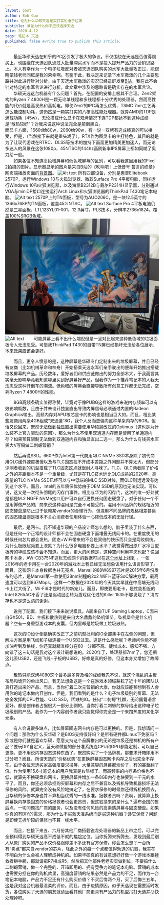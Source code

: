 ```yaml
---
layout: post
author: Bob Guo
title: 论为什么华硕天选是实打实的电子垃圾
subtitle: 兼论为什么你不应该选择天选
date: 2020-4-12
tags: 笔记本 天选
published: false #write true to publish this article.
---
```

&nbsp;&nbsp;&nbsp;&nbsp;&nbsp;&nbsp;&nbsp;最近华硕天选在知乎的PC区引发了极大的争议，不仅围绕在天选是否值得购买上，也围绕在天选团队通过大批量购买水军而不是投入提升产品力的营销思路上。本人有幸作为一个电子垃圾反对者被天选团队购买的水军大批量攻击过，能跟瞎蒙钱老师同框是我的荣幸啊。有鉴于此，我决定来记录下水军撒泼的几个主要思路并对此进行针对分析。由于天选水军撒泼的实况已经录屏发至[B站](https://www.bilibili.com/video/BV1Gz41187zB)，我在此不会针对特定的水军言论进行分析。此文章中涉及的思路皆是确实存在的水军言论。  
&nbsp;&nbsp;&nbsp;&nbsp;&nbsp;&nbsp;&nbsp;华硕天选这台机器有什么问题？首先，在配置的安排上极其不合理。Zen2架构的Ryzen 7 4800H是一颗无论单线程和多线程都十分优秀的处理器，然而高性能的代价就是高发热和高耗电。即使Zen2的IPC再怎么优秀、TSMC 7nm工艺再怎么能控制功耗，这仍然是一颗实打实的八核高性能处理器。就算AMD的TDP是满载功耗（45w），无论搭载什么显卡在双烤情况下连TDP都达不到这种成绩是“散热较好”？对我来说这种说法完全是颠倒黑白。  
而显卡方面，1660ti给80w，2060给90w，有一说一双烤有这成绩真的可以接受，但是，（当然接下来就是重头戏了），RTX作为图灵卡的主打特色，其目的就是为了让现代游戏在RTRC、DLSS等技术的加持下画面更加精美更加迷人，而无论多迷人的风景在这张1080p，45NTSC的144hz高刷新率IPS屏幕上都如同糊了奥力给一般。  
&nbsp;&nbsp;&nbsp;&nbsp;&nbsp;&nbsp;&nbsp;如果各位不知道高色域屏幕和低色域屏幕的区别，可以看我这里用我的Pixel 2拍摄的图片。显示器显示的图片是来自B站的《吹响吧！上低音号 誓言的终章》网页端播放页面的[背景图](https://i0.hdslb.com/bfs/bangumi/41b81fbf82792a27665b491f32a9f42015e06ada.jpg)。
![Alt text](/img/Tianxuan/QuanJiaFu.jpg)
所有四部设备，分别是惠普Elitebook 2570P，运行Windows 10与火狐浏览器、微软Surface Pro 4平板电脑，同样运行Windows 10和火狐浏览器，以及海信B2312B与戴尔P2314H显示器，分别通过VGA与miniDP接口连接运行Arch Linux和火狐浏览器的ThinkPad T430笔记本电脑。
![Alt text](/img/Tianxuan/2570p.jpg)
2570P上的TN面板，型号为AUO206C，是一块12.5英寸的1366x768P的TN面板，覆盖45%NTSC。
![Alt text](/img/Tianxuan/SurfacePro4.jpg)
Surface Pro 4平板电脑仍然是三星面板，LTL123YL01-001，12.3英寸，PLS技术，分辨率2736x1824，覆盖100%SRGB色域。
![Alt text](/img/Tianxuan/hisense.jpg)
![Alt text](/img/Tianxuan/Dell.jpg)
&nbsp;&nbsp;&nbsp;&nbsp;&nbsp;&nbsp;&nbsp;可能屏幕上看不出什么端倪但是一旦对比起来这种低色域的垃圾面板令人无法忍受。可惜我ThinkPad T430的自带TN屏已经损坏无法给各位展示，本来效果应该会更好。

&nbsp;&nbsp;&nbsp;&nbsp;&nbsp;&nbsp;&nbsp;而且，更令人愤怒的是，这种屏幕是华硕专门定制出来的垃圾屏幕，并且已经有友商（比如机械革命和神舟）开始搭乘天选水军们亲手驶出的便车开始推出搭载垃圾屏幕的产品。历经数年，爱好者们和供应链做出的努力全部木大，于我而言其实毫无影响毕竟我知道哪里买到好屏幕好产品，但我作为一个推荐笔记本的人我无法忍受这种开倒车的潮流。低色域的屏幕会直接导致所有创意工作都无法完成，空耗Ryzen 7 4800H的性能。

&nbsp;&nbsp;&nbsp;&nbsp;&nbsp;&nbsp;&nbsp;8GB高频条确实值得称赞，毕竟对于像PUBG这样的游戏来说内存频率可以有效影响帧数，且由于并未设计独显直出导致内屏信号必须通过内置的Radeon Graphics输出，高频内存对APU核芯显卡的影响也是相当巨大的。而且，相比某些友商用两条4GB组成“双通道”8G，我个人反而更偏向这种单条内存的8GB。但话又说回来，既然无法做到独显直出需要使用华硕魔改过的Optimus（这也是为什么装不上官方驱动的原因），那么为什么不使用双通道内存而是使用了单通道内存？如果预算限制无法做到双通道内存和独显直出二选一，那么为什么有钱买水军买大V写稿做二刺螈营销？

&nbsp;&nbsp;&nbsp;&nbsp;&nbsp;&nbsp;&nbsp;然后再说SSD。660P作为Intel第一代商用QLC NVMe SSD本身除了初代商用QLC缓外速度极慢以及与TLC固态拉不开成本差距之外问题并不算太大，但部分评测者收到的机型搭载了TLC固态这点就很耐人寻味了。TLC、QLC两者除了价格之外的差距根本不是一个重量级，尤其是在TLC技术远比QLC成熟的2020年，高质量的TLC NVMe SSD已经可以与中低端的MLC SSD对线，而QLC则远远没有达到这个水平。而且，Intel的五年质保优势由于OEM SSD的原因也无法实现。可以说，这又是一次彻头彻尾的闪存门事件。相比与华为的闪存门，这次的唯一好处就是都是M.2 NGFF NVMe接口用户可以自行更换任何固态硬盘了。对于任何一个不是用脚做产品的厂商来说这种混用是完全不可接受的。混用不同品牌的规格相近的固态硬盘是防止过于依赖某vendor的合理行为，但混用不同品牌的规格相差甚远的固态硬盘则是根本不关心消费者使用体验一心降低成本的无耻行径。

&nbsp;&nbsp;&nbsp;&nbsp;&nbsp;&nbsp;&nbsp;最后，是网卡。我不知道华硕的产品设计师怎么想的，脑子里装了什么东西，但是任何一个正常的设计师都不会在固态硬盘下面堆叠无线网卡的。在重度使用的时候任何芯片都会发热，固态+WiFi带来的不会是双倍的快乐而只会是两败俱伤。为什么极限超频要上液氮？为什么很多电脑都要上水冷？我觉得做出原厂水冷巨型板砖的华硕应该不会不知道。而且，更大的问题是，这种空间利用率您也配？说回网卡本身，AW-CB375NF这张无线网卡的数据可以在[这个地址](http://www.azurewave.com/img/wireless-modules/AW-CM276NF_DS_0B_A_STD.pdf)上找到 。一张2016年的老卡用在一台2020年的游戏本上我已经无法想象该用什么语言形容了。而且，这张网卡本身数据也并无亮点。Marvall的88W8997芯片是2015年6月份发布的芯片，是Marvall第一款使用28nm制程的2x2 WiFi+蓝牙SoC解决方案，最高速度可以达到867Mbps。这样一个数据在2020年的今天其实早就在中高端无线网卡上烂大街了，Wi-Fi6才是时代的新宠儿。而且，即使要用老卡，是性能相近的Intel 8265AC不香了还是驱动层面转为游戏优化过的Killer 1535不够发烧了？清库存也不是这么清的谢谢。

&nbsp;&nbsp;&nbsp;&nbsp;&nbsp;&nbsp;&nbsp;说完了配置，我们接下来来说说模具。A面来自TUF Gaming Laptop，C面来自GX501，BD、主板和散热则是来自大名鼎鼎的坠机堡垒。坠机堡垒是什么机器？空有一身重型游戏本的皮囊，但内里却是垃圾做工垃圾散热。

&nbsp;&nbsp;&nbsp;&nbsp;&nbsp;&nbsp;&nbsp;这次的IO设计倒是确实改正了之前机型批判的IO全部集中在左侧的问题，但解决方案是用飞线和子板连接一个USB2过去。这是什么感觉呢？老师问你能不能加油考到及格线，你还真就精准控分在60一分都不高。徒增成本、感知不强、方向错了这三句话是我对这个设计最想说的。2020年了，处理器都7nm了，您还搁这儿丢USB2，还是飞线+子板的USB2，好修是真的好修，但这本身又增加了故障点。

&nbsp;&nbsp;&nbsp;&nbsp;&nbsp;&nbsp;&nbsp;散热只能双烤4080这个最多最多算及格的成绩我先不说，就这个混乱的主板布局和诡异的单出风口，我无法想象这是一个在游戏本领域耕耘了近十年的团队认真打造出来的产品。而且，当你打着二次元营销的大旗，你就应该能预想到有人会用你的笔记本做内容创作。但是，我们看到的是什么？电子垃圾级别的屏幕、无法完全发挥的CPU性能、QLC SSD，稀缺的IO。任何“二刺螈”社群，无论国籍语言爱好，都是创作者占据很大一部分比例的。当你打着二刺螈的旗号给出这种电子垃圾级别的产品，我作为一个内容创作者我只能觉得你完全是一个来蹭热度的某化学元素。

&nbsp;&nbsp;&nbsp;&nbsp;&nbsp;&nbsp;&nbsp;有人会说很多缺点，比如屏幕固态网卡内存是可以更换的。但是，我想请问一个问题：那你为什么买华硕？是BIOS支持很好吗？是所有硬件都Linux下免驱吗？抑或是你们就是喜欢华硕，愿意支持这个品牌推出的无论是垃圾还是神机的所有产品？要玩DIY自定义，蓝天和微盟的部分准系统连CPU和GPU都能定制，可以自己更换，更不用说内存固态这种东西了。既然购买了一个品牌机，那要求开箱即用不过分吧？而且，所谓天选的“价格优势”在更换屏幕固态网卡内存之后也完全不存在。由于各位天选买家高强度要求换屏，大量兼容的屏幕都涨价了，有的甚至翻了倍。作为使用15.6寸笔记本的用户我真是お陰様了。而高频率的内存条价格也不低，就算先不换硬盘和网卡，更换屏幕并增加一条8GB内存也快要到一千元的水平了。而且，你还必须承担购买屏幕和内存之后不兼容以及拆机导致机器损坏无法保修的风险。就算完全没有风险地搞定了，在要求保修的时候你还得拆机换回去，且华硕的保修本身也并不算相当优秀的一线水准。拯救者贵吗？贵啊，就算算上换屏幕换内存换固态的价格拯救者也会更昂贵，但这钱换来的是什么？遍布全国的售后点、一切问题找厂商的服务，以及没有任何风险的高素质屏幕与固态硬盘。如果你真的有DIY的需求，那为什么不买蓝天准系统而是买这种机器？馋它保修？问题是即使无拆华硕的保修也不算一线水平。

&nbsp;&nbsp;&nbsp;&nbsp;&nbsp;&nbsp;&nbsp;而且，在接下来五、六月份其他厂商搭载锐龙处理器的新品上市之后，可以完全预料得到华硕天选高不成低不就的尴尬定位。当你折腾来折腾去，发现到最后别人从原厂购买的产品不仅价格跟你差不多还有官方保修，你会怎么想？一台所有“卖点”都来自vendor的芯片，除此之外的每一个点都值得劝退的机器，我实在不明白为什么会被人理解成神机的。如果华硕真的有诚意想好好做一个游戏本跟拯救者掰手腕，那就请把R7换成R5，然后把其他部件老老实实做到位，不要搞什么二刺螈营销，做一个完整的、开箱即用的、拥有竞争力的笔记本电脑。营销的成本也需要分担在你的购机款里，高强度营销的结果必然是产品力的不足，而作为一台笔记本电脑，产品力不足还有什么购买价值？不买后悔两个月，买了后悔三五年，这是我对这台机器最温柔的评价。而且，由于疫情原因，似乎天选现在需要延时发货，各位购买了天选的朋友就请坐看其他厂商更具有产品力的机型吊打天选并尽快处理掉吧。